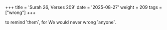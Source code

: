 +++
title = 'Surah 26, Verses 209'
date = '2025-08-27'
weight = 209
tags = ["wrong"]
+++

to remind ˹them˺, for We would never wrong ˹anyone˺.